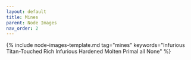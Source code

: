 ```yaml
---
layout: default
title: Mines
parent: Node Images
nav_order: 2
---
```


{% include node-images-template.md tag="mines" keywords="Infurious Titan-Touched Rich Infurious Hardened Molten Primal all None" %}
